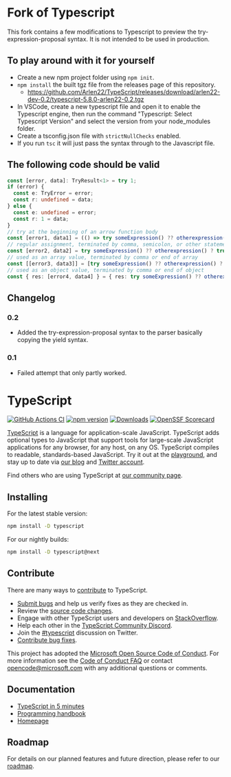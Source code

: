 # Fork of Typescript

This fork contains a few modifications to Typescript to preview the try-expression-proposal syntax. It is not intended to be used in production.

## To play around with it for yourself

- Create a new npm project folder using `npm init`.
- `npm install` the built tgz file from the releases page of this repository.
  - https://github.com/Arlen22/TypeScript/releases/download/arlen22-dev-0.2/typescript-5.8.0-arlen22-0.2.tgz
- In VSCode, create a new typescript file and open it to enable the Typescript engine, then run the command "Typescript: Select Typescript Version" and select the version from your node_modules folder.
- Create a tsconfig.json file with `strictNullChecks` enabled.
- If you run `tsc` it will just pass the syntax through to the Javascript file.

## The following code should be valid

```ts
const [error, data]: TryResult<1> = try 1;
if (error) {
  const e: TryError = error;
  const r: undefined = data;
} else {
  const e: undefined = error;
  const r: 1 = data;
}
// try at the beginning of an arrow function body
const [error1, data1] = (() => try someExpression() ?? otherexpression() ? true : false)();
// regular assignment, terminated by comma, semicolon, or other statement.
const [error2, data2] = try someExpression() ?? otherexpression() ? true : false;
// used as an array value, terminated by comma or end of array
const [[error3, data3]] = [try someExpression() ?? otherexpression() ? true : false];
// used as an object value, terminated by comma or end of object
const { res: [error4, data4] } = { res: try someExpression() ?? otherexpression() ? true : false }
```

## Changelog

### 0.2

- Added the try-expression-proposal syntax to the parser basically copying the yield syntax.

### 0.1

- Failed attempt that only partly worked.

# TypeScript

[![GitHub Actions CI](https://github.com/microsoft/TypeScript/workflows/CI/badge.svg)](https://github.com/microsoft/TypeScript/actions?query=workflow%3ACI)
[![npm version](https://badge.fury.io/js/typescript.svg)](https://www.npmjs.com/package/typescript)
[![Downloads](https://img.shields.io/npm/dm/typescript.svg)](https://www.npmjs.com/package/typescript)
[![OpenSSF Scorecard](https://api.securityscorecards.dev/projects/github.com/microsoft/TypeScript/badge)](https://securityscorecards.dev/viewer/?uri=github.com/microsoft/TypeScript)

[TypeScript](https://www.typescriptlang.org/) is a language for application-scale JavaScript. TypeScript adds optional types to JavaScript that support tools for large-scale JavaScript applications for any browser, for any host, on any OS. TypeScript compiles to readable, standards-based JavaScript. Try it out at the [playground](https://www.typescriptlang.org/play/), and stay up to date via [our blog](https://blogs.msdn.microsoft.com/typescript) and [Twitter account](https://twitter.com/typescript).

Find others who are using TypeScript at [our community page](https://www.typescriptlang.org/community/).

## Installing

For the latest stable version:

```bash
npm install -D typescript
```

For our nightly builds:

```bash
npm install -D typescript@next
```

## Contribute

There are many ways to [contribute](https://github.com/microsoft/TypeScript/blob/main/CONTRIBUTING.md) to TypeScript.

- [Submit bugs](https://github.com/microsoft/TypeScript/issues) and help us verify fixes as they are checked in.
- Review the [source code changes](https://github.com/microsoft/TypeScript/pulls).
- Engage with other TypeScript users and developers on [StackOverflow](https://stackoverflow.com/questions/tagged/typescript).
- Help each other in the [TypeScript Community Discord](https://discord.gg/typescript).
- Join the [#typescript](https://twitter.com/search?q=%23TypeScript) discussion on Twitter.
- [Contribute bug fixes](https://github.com/microsoft/TypeScript/blob/main/CONTRIBUTING.md).

This project has adopted the [Microsoft Open Source Code of Conduct](https://opensource.microsoft.com/codeofconduct/). For more information see
the [Code of Conduct FAQ](https://opensource.microsoft.com/codeofconduct/faq/) or contact [opencode@microsoft.com](mailto:opencode@microsoft.com)
with any additional questions or comments.

## Documentation

- [TypeScript in 5 minutes](https://www.typescriptlang.org/docs/handbook/typescript-in-5-minutes.html)
- [Programming handbook](https://www.typescriptlang.org/docs/handbook/intro.html)
- [Homepage](https://www.typescriptlang.org/)

## Roadmap

For details on our planned features and future direction, please refer to our [roadmap](https://github.com/microsoft/TypeScript/wiki/Roadmap).
